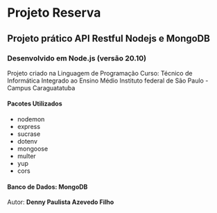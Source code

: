 # Projeto Reserva

## Projeto prático API Restful Nodejs e MongoDB

### Desenvolvido em Node.js (versão 20.10)

 Projeto criado na Linguagem de Programação
 Curso: Técnico de Informática Integrado ao Ensino Médio
Instituto federal de São Paulo - Campus Caraguatatuba

 #### Pacotes Utilizados

* nodemon
* express
* sucrase
* dotenv
* mongoose
* multer
* yup
* cors

#### Banco de Dados: MongoDB
 Autor: **Denny Paulista Azevedo Filho**
